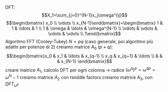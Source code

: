 DFT: $$X_1=\sum_{j=0}^{N-1}x_j\omega^{ij}$$$$\begin{bmatrix} x_0 \\ \vdots \\ x_{N-1}\end{bmatrix}=\begin{bmatrix} 1 & 1 & \ldots & 1 \\ 1 & \omega & \ldots & \omega^{N-1} \\ \vdots & \vdots & \vdots & \vdots \\ 1\end{bmatrix}$$
Algoritmo FFT (Cooley-Tukey) $N=pq$ (caso generale, poi algoritmo più adatto per potenze di 2)
	creiamo matrice $A_0$ ($p\times q$): $$\begin{bmatrix}x_0 & x_1 & \ldots & x_{q-1} \\ x_q & x_{q+1} & \ldots \\ & & & x_{N-1} \end{bmatrix}$$creare matrice $A_1$, calcolo DFT per ogni colonna -> radice $(\omega^q)^p=\omega^{qp}=\omega^N-1$
	creiamo matrice $A_2$ con twiddle factors
	creiamo matrice $A_3$, con $DFT_{\omega^p}$